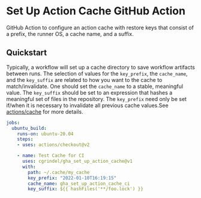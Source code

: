 # Set Up Action Cache GitHub Action 

GitHub Action to configure an action cache with restore keys that consist of a prefix, the runner
OS, a cache name, and a suffix.


## Quickstart

Typically, a workflow will set up a cache directory to save workflow artifacts between runs. The
selection of values for the `key_prefix`, the `cache_name`, and the `key_suffix` are related to how
you want to the cache to match/invalidate. One should set the `cache_name` to a stable, meaningful
value. The `key_suffix` should be set to an expression that hashes a meaningful set of files in the
repository. The `key_prefix` need only be set if/when it is necessary to invalidate all previous
cache values.See [actions/cache](https://github.com/actions/cache) for more details.

```yaml
jobs:
  ubuntu_build:
    runs-on: ubuntu-20.04
    steps:
    - uses: actions/checkout@v2

    - name: Test Cache for CI
      uses: cgrindel/gha_set_up_action_cache@v1
      with:
        path: ~/.cache/my_cache
        key_prefix: "2022-01-10T16:19:15" 
        cache_name: gha_set_up_action_cache_ci
        key_suffix: ${{ hashFiles('**/foo.lock') }}
```
